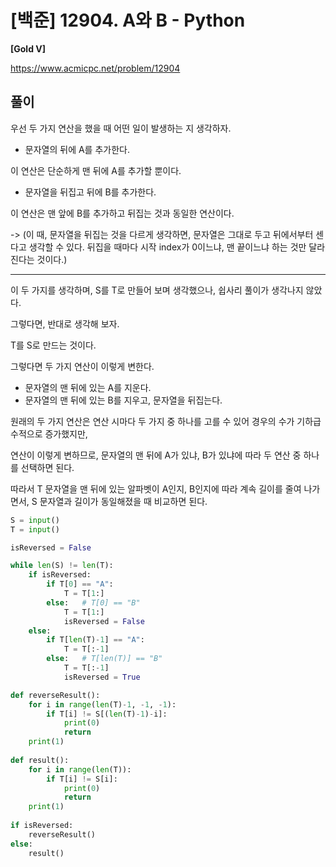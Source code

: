 # [백준] 12904. A와 B - Python

**[Gold V]**



https://www.acmicpc.net/problem/12904



## 풀이

우선 두 가지 연산을 했을 때 어떤 일이 발생하는 지 생각하자.

- 문자열의 뒤에 A를 추가한다.

이 연산은 단순하게 맨 뒤에 A를 추가할 뿐이다.

- 문자열을 뒤집고 뒤에 B를 추가한다.

이 연산은 맨 앞에 B를 추가하고 뒤집는 것과 동일한 연산이다.

-> (이 때, 문자열을 뒤집는 것을 다르게 생각하면, 문자열은 그대로 두고 뒤에서부터 센다고 생각할 수 있다. 뒤집을 때마다 시작 index가 0이느냐, 맨 끝이느냐 하는 것만 달라진다는 것이다.)

---

이 두 가지를 생각하며, S를 T로 만들어 보며 생각했으나, 쉽사리 풀이가 생각나지 않았다.

그렇다면, 반대로 생각해 보자.

T를 S로 만드는 것이다.

그렇다면 두 가지 연산이 이렇게 변한다.

- 문자열의 맨 뒤에 있는 A를 지운다.
- 문자열의 맨 뒤에 있는 B를 지우고, 문자열을 뒤집는다.

원래의 두 가지 연산은 연산 시마다 두 가지 중 하나를 고를 수 있어 경우의 수가 기하급수적으로 증가했지만,

연산이 이렇게 변하므로, 문자열의 맨 뒤에 A가 있냐, B가 있냐에 따라 두 연산 중 하나를 선택하면 된다.



따라서 T 문자열을 맨 뒤에 있는 알파벳이 A인지, B인지에 따라 계속 길이를 줄여 나가면서, S 문자열과 길이가 동일해졌을 때 비교하면 된다.

```python
S = input()
T = input()

isReversed = False

while len(S) != len(T):
    if isReversed:
        if T[0] == "A":
            T = T[1:]
        else:   # T[0] == "B"
            T = T[1:]
            isReversed = False
    else:
        if T[len(T)-1] == "A":
            T = T[:-1]
        else:   # T[len(T)] == "B"
            T = T[:-1]
            isReversed = True

def reverseResult():
    for i in range(len(T)-1, -1, -1):
        if T[i] != S[(len(T)-1)-i]:
            print(0)
            return
    print(1)
    
def result():
    for i in range(len(T)):
        if T[i] != S[i]:
            print(0)
            return
    print(1)
    
if isReversed:
    reverseResult()
else:
    result() 
```
